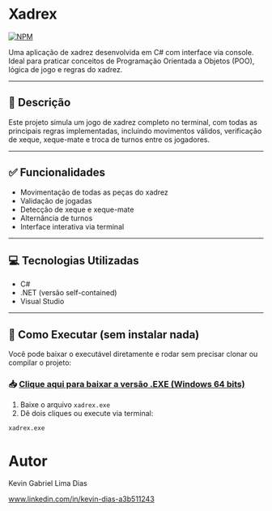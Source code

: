 # Xadrex
[![NPM](https://img.shields.io/npm/l/react)](https://github.com/kevinLdias/projetoxadrez-console/new/main)

Uma aplicação de xadrez desenvolvida em C# com interface via console. Ideal para praticar conceitos de Programação Orientada a Objetos (POO), lógica de jogo e regras do xadrez.

---

## 🧠 Descrição

Este projeto simula um jogo de xadrez completo no terminal, com todas as principais regras implementadas, incluindo movimentos válidos, verificação de xeque, xeque-mate e troca de turnos entre os jogadores.

---

## ✅ Funcionalidades

- Movimentação de todas as peças do xadrez
- Validação de jogadas
- Detecção de xeque e xeque-mate
- Alternância de turnos
- Interface interativa via terminal

---

## 💻 Tecnologias Utilizadas

- C#
- .NET (versão self-contained)
- Visual Studio

---

## 🚀 Como Executar (sem instalar nada)

Você pode baixar o executável diretamente e rodar sem precisar clonar ou compilar o projeto:

### 📥 [Clique aqui para baixar a versão .EXE (Windows 64 bits)](https://github.com/kevinLdias/Projeto-Xadrez-Console/releases/latest)

1. Baixe o arquivo `xadrex.exe`
2. Dê dois cliques ou execute via terminal:

```bash
xadrex.exe
```

# Autor

Kevin Gabriel Lima Dias

www.linkedin.com/in/kevin-dias-a3b511243
